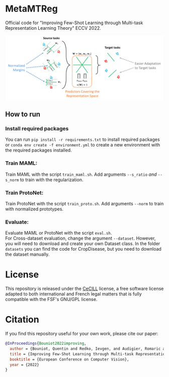 # MetaMTReg
Official code for "Improving Few-Shot Learning through Multi-task Representation Learning Theory" ECCV 2022.

![alt text](./images/assumptions.png "Explaining important assumptions.")

## How to run

### Install required packages

You can run `pip install -r requirements.txt` to install required packages or `conda env create -f environment.yml` to create a new environment with the required packages installed.

### Train MAML:

Train MAML with the script `train_maml.sh`. Add arguments `--s_ratio` *and* `--s_norm` to train with the regularization.

### Train ProtoNet:

Train ProtoNet with the script `train_proto.sh`. Add arguments `--norm` to train with normalized prototypes.

### Evaluate:

Evaluate MAML or ProtoNet with the script `eval.sh`.  
For Cross-dataset evaluation, change the argument `--dataset`. However, you will need to download and create your own Dataset class. In the folder `datasets` you can find the code for CropDisease, but you need to download the dataset manually.

# License

This repository is released under the [CeCILL](LICENSE.txt) license, a free software license
adapted to both international and French legal matters that is fully compatible
with the FSF's GNU/GPL license.

# Citation

If you find this repository useful for your own work, please cite our paper:
```BibTeX
@InProceedings{Bouniot2022improving,
  author = {Bouniot, Quentin and Redko, Ievgen, and Audigier, Romaric and Loesch, Angélique and Habrard, Amaury},
  title = {Improving Few-Shot Learning through Multi-task Representation Learning Theory},
  booktitle = {European Conference on Computer Vision},
  year = {2022}
}
```
